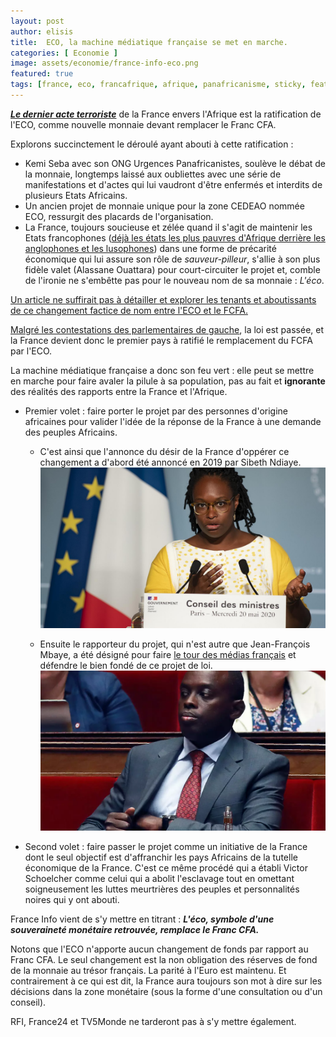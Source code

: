 ```yaml
---
layout: post
author: elisis
title:  ECO, la machine médiatique française se met en marche.
categories: [ Economie ]
image: assets/economie/france-info-eco.png
featured: true
tags: [france, eco, francafrique, afrique, panafricanisme, sticky, featured]
---
```



***[Le dernier acte terroriste](https://www.youtube.com/watch?v=kAiklBct3cQ)*** de la France envers l'Afrique est la ratification de l'ECO, comme nouvelle monnaie devant remplacer le Franc CFA.

Explorons succinctement le déroulé ayant abouti à cette ratification :

* Kemi Seba avec son ONG Urgences Panafricanistes, soulève le débat de la monnaie, longtemps laissé aux oubliettes avec une série de manifestations et d'actes qui lui vaudront d'être enfermés et interdits de plusieurs Etats Africains.
* Un ancien projet de monnaie unique pour la zone CEDEAO nommée ECO, ressurgit des placards de l'organisation.
* La France, toujours soucieuse et zélée quand il s'agit de maintenir les Etats francophones ([déjà les états les plus pauvres d'Afrique derrière les anglophones et les lusophones](https://www.jeuneafrique.com/188836/archives-thematique/d-veloppement-pourquoi-les-pays-d-afrique-francophone-sont-la-tra-ne/)) dans une forme de précarité économique qui lui assure son rôle de *sauveur-pilleur*, s'allie à son plus fidèle valet (Alassane Ouattara) pour court-circuiter le projet et, comble de l'ironie ne s'embêtte pas pour le nouveau nom de sa monnaie : *L'éco*.

[Un article ne suffirait pas à détailler et explorer les tenants et aboutissants de ce changement factice de nom entre l'ECO et le FCFA.](https://www.youtube.com/watch?v=kAiklBct3cQ) 

[Malgré les contestations des parlementaires de gauche](https://www.youtube.com/watch?v=rP6fCk2X1PE), la loi est passée, et la France devient donc le premier pays à ratifié le remplacement du FCFA par l'ECO.

La machine médiatique française a donc son feu vert : elle peut se mettre en marche pour faire avaler la pilule à sa population, pas au fait et **ignorante** des réalités des rapports entre la France et l'Afrique.

* Premier volet : faire porter le projet par des personnes d'origine africaines pour valider l'idée de la réponse de la France à une demande des peuples Africains.
	* C'est ainsi que l'annonce du désir de la France d'oppérer ce changement a d'abord été annoncé en 2019 par Sibeth Ndiaye.
	![Sibeth Ndiaye](/assets/economie/sibeth-ndiaye-eco.jpg)
	
	* Ensuite le rapporteur du projet, qui n'est autre que Jean-François Mbaye, a été désigné pour faire [le tour des médias français](https://www.rfi.fr/fr/podcasts/invit%C3%A9-afrique/20201210-le-franc-cfa-devient-l-eco-la-france-ne-fait-que-r%C3%A9pondre-%C3%A0-une-demande) et défendre le bien fondé de ce projet de loi.
	![Jean François Mbaye](/assets/economie/Jean-Francois-Mbaye-eco.webp)

* Second volet : faire passer le projet comme un initiative de la France dont le seul objectif est d'affranchir les pays Africains de la tutelle économique de la France. C'est ce même procédé qui a établi Victor Schoelcher comme celui qui a abolit l'esclavage tout en omettant soigneusement les luttes meurtrières des peuples et personnalités noires qui y ont abouti.

France Info vient de s'y mettre en titrant : ***L'éco, symbole d'une souveraineté monétaire retrouvée, remplace le Franc CFA.***

Notons que l'ECO n'apporte aucun changement de fonds par rapport au Franc CFA. Le seul changement est la non obligation des réserves de fond de la monnaie au trésor français. La parité à l'Euro est maintenu. Et contrairement à ce qui est dit, la France aura toujours son mot à dire sur les décisions dans la zone monétaire (sous la forme d'une consultation ou d'un conseil).

RFI, France24 et TV5Monde ne tarderont pas à s'y mettre également.

